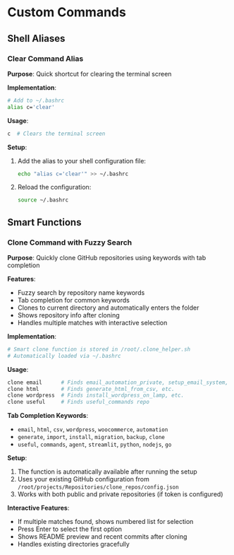 # Custom Commands

## Shell Aliases

### Clear Command Alias
**Purpose**: Quick shortcut for clearing the terminal screen

**Implementation**:
```bash
# Add to ~/.bashrc
alias c='clear'
```

**Usage**:
```bash
c  # Clears the terminal screen
```

**Setup**:
1. Add the alias to your shell configuration file:
   ```bash
   echo "alias c='clear'" >> ~/.bashrc
   ```
2. Reload the configuration:
   ```bash
   source ~/.bashrc
   ```

## Smart Functions

### Clone Command with Fuzzy Search
**Purpose**: Quickly clone GitHub repositories using keywords with tab completion

**Features**:
- Fuzzy search by repository name keywords
- Tab completion for common keywords
- Clones to current directory and automatically enters the folder
- Shows repository info after cloning
- Handles multiple matches with interactive selection

**Implementation**:
```bash
# Smart clone function is stored in /root/.clone_helper.sh
# Automatically loaded via ~/.bashrc
```

**Usage**:
```bash
clone email      # Finds email_automation_private, setup_email_system, etc.
clone html       # Finds generate_html_from_csv, etc.
clone wordpress  # Finds install_wordpress_on_lamp, etc.
clone useful     # Finds useful_commands repo
```

**Tab Completion Keywords**:
- `email`, `html`, `csv`, `wordpress`, `woocommerce`, `automation`
- `generate`, `import`, `install`, `migration`, `backup`, `clone`
- `useful`, `commands`, `agent`, `streamlit`, `python`, `nodejs`, `go`

**Setup**:
1. The function is automatically available after running the setup
2. Uses your existing GitHub configuration from `/root/projects/Repositories/clone_repos/config.json`
3. Works with both public and private repositories (if token is configured)

**Interactive Features**:
- If multiple matches found, shows numbered list for selection
- Press Enter to select the first option
- Shows README preview and recent commits after cloning
- Handles existing directories gracefully
